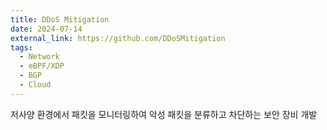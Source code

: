 ```yaml
---
title: DDoS Mitigation
date: 2024-07-14
external_link: https://github.com/DDoSMitigation
tags:
  - Network
  - eBPF/XDP
  - BGP
  - Cloud
---
```


저사양 환경에서 패킷을 모니터링하여 악성 패킷을 분류하고 차단하는 보안 장비 개발

<!--more-->